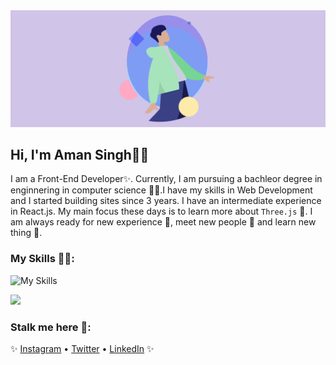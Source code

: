 <img src="westernfrog.jpg" alt="a banner that shows my name">

## Hi, I'm Aman Singh👋🐸

I am a Front-End Developer✨. Currently, I am pursuing a bachleor degree in enginnering in computer science 🧑‍💻.I have my skills in Web Development and I started building sites since 3 years. I have an intermediate experience in React.js. My main focus these days is to learn more about `Three.js` 🐷. I am always ready for new experience 🐥, meet new people 🐸 and learn new thing 🤩.

### My Skills 🧑‍💻:
![My Skills](https://skillicons.dev/icons?i=html,css,js,c,cpp,python,next,bootstrap,mongodb,expressjs,react,nodejs&perline=6)

<p>
<img src="https://github-readme-stats.vercel.app/api/top-langs?username=westernfrog&layout=compact&theme=tokyonight">
</p>

 ### Stalk me here 🤫:
 ✨ <a href="https://www.instagram.com/iam__amansingh">Instagram</a> •
 <a href="https://twitter.com/iam__amansingh">Twitter</a> •
 <a href="https://www.linkedin.com/in/amansingh123">LinkedIn</a> ✨
 







